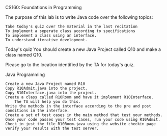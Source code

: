 CS160: Foundations in Programming

The purpose of this lab is to write Java code over the following topics:

    Take today's quiz over the material in the last recitation
    To implement a seperate class according to specifications
    To implement a class using an interface.
    To understand iterative development. 

Today's quiz
You should create a new Java Project called Q10 and make a class named Q10.

Please go to the location identified by the TA for today's quiz.

Java Programming

    Create a new Java Project named R10
    Copy R10Admit.java into the project.
    Copy R10Interface.java into the project.
    Create a class called R10Room and have it implement R10Interface.
        The TA will help you do this. 
    Write the methods in the interface according to the pre and post conditions in the interface.
    Create a set of test cases in the main method that test your methods.
    Once your code passes your test cases, run your code using R10Admit.
    Check in just the file R10Room.java using the website checkin page
    Verify your results with the test server. 
